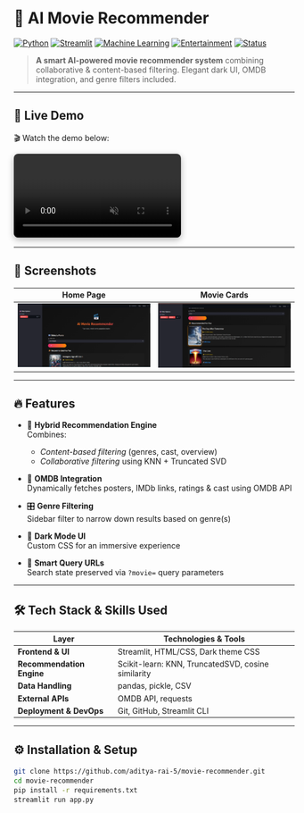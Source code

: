 <!--
╔══════════════════════════════════════════════════════════╗
║           AI Movie Recommender 🎥 — README               ║
╚══════════════════════════════════════════════════════════╝
-->

# 🎥 AI Movie Recommender

[![Python](https://img.shields.io/badge/Python-3.8%2B-blue?logo=python)](https://www.python.org/)
[![Streamlit](https://img.shields.io/badge/Built%20with-Streamlit-orange?logo=streamlit)](https://streamlit.io/)
[![Machine Learning](https://img.shields.io/badge/Machine%20Learning-Enabled-purple?logo=scikit-learn)](#)
[![Entertainment](https://img.shields.io/badge/Category-Entertainment-yellow?logo=popos)](#)
[![Status](https://img.shields.io/badge/Project-Active-brightgreen.svg)](#)


> **A smart AI-powered movie recommender system** combining collaborative & content-based filtering. Elegant dark UI, OMDB integration, and genre filters included.

---

## 🚀 Live Demo

🎬 Watch the demo below:

<video src="./demo1.mp4" controls autoplay loop muted style="max-width:100%; border-radius:8px; box-shadow:0 4px 12px rgba(0,0,0,0.3)"></video>

---

## 📸 Screenshots

| Home Page | Movie Cards |
|:---------:|:-----------:|
| <img src="./APP_interface.png" width="400" alt="Home UI" /> | <img src="./movie_box.png" width="400" alt="Recommendations" /> |

---

## 🔥 Features

- 🎯 **Hybrid Recommendation Engine**  
  Combines:
  - *Content-based filtering* (genres, cast, overview)
  - *Collaborative filtering* using KNN + Truncated SVD

- 🔗 **OMDB Integration**  
  Dynamically fetches posters, IMDb links, ratings & cast using OMDB API

- 🎛️ **Genre Filtering**  
  Sidebar filter to narrow down results based on genre(s)

- 🌌 **Dark Mode UI**  
  Custom CSS for an immersive experience

- 🔗 **Smart Query URLs**  
  Search state preserved via `?movie=` query parameters

---

## 🛠️ Tech Stack & Skills Used

| Layer                    | Technologies & Tools                                       |
|--------------------------|------------------------------------------------------------|
| **Frontend & UI**        | Streamlit, HTML/CSS, Dark theme CSS                        |
| **Recommendation Engine**| Scikit-learn: KNN, TruncatedSVD, cosine similarity         |
| **Data Handling**        | pandas, pickle, CSV                                        |
| **External APIs**        | OMDB API, requests                                         |
| **Deployment & DevOps**  | Git, GitHub, Streamlit CLI                                 |

---

## ⚙️ Installation & Setup

```bash
git clone https://github.com/aditya-rai-5/movie-recommender.git
cd movie-recommender
pip install -r requirements.txt
streamlit run app.py
